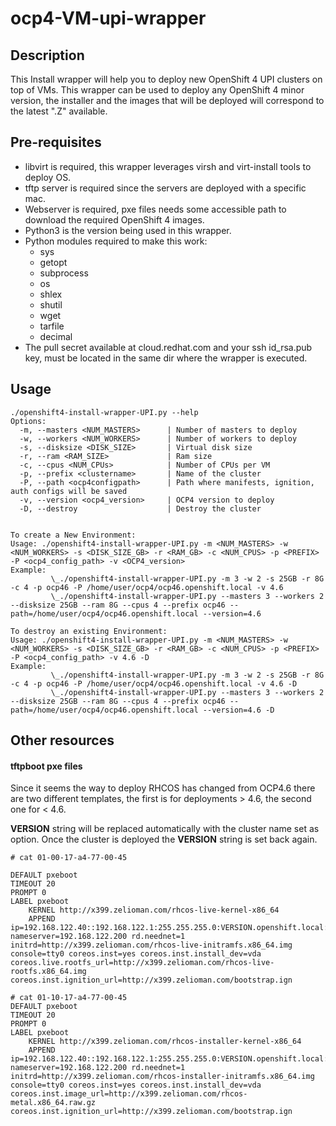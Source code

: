 # ocp4-VM-upi-wrapper

## Description
This Install wrapper will help you to deploy new OpenShift 4 UPI clusters on top of VMs.
This wrapper can be used to deploy any OpenShift 4 minor version, the installer and the images that will be deployed will correspond to the latest ".Z" available.

## Pre-requisites
* libvirt is required, this wrapper leverages virsh and virt-install tools to deploy OS.
* tftp server is required since the servers are deployed with a specific mac.
* Webserver is required, pxe files needs some accessible path to download the required OpenShift 4 images.
* Python3 is the version being used in this wrapper.
* Python modules required to make this work:
  * sys
  * getopt
  * subprocess
  * os
  * shlex
  * shutil
  * wget
  * tarfile
  * decimal
* The pull secret available at cloud.redhat.com and your ssh id_rsa.pub key, must be located in the same dir where the wrapper is executed.

## Usage
```
./openshift4-install-wrapper-UPI.py --help
Options:
  -m, --masters <NUM_MASTERS>      | Number of masters to deploy
  -w, --workers <NUM_WORKERS>      | Number of workers to deploy
  -s, --disksize <DISK_SIZE>       | Virtual disk size
  -r, --ram <RAM_SIZE>             | Ram size
  -c, --cpus <NUM_CPUs>            | Number of CPUs per VM
  -p, --prefix <clustername>       | Name of the cluster
  -P, --path <ocp4configpath>      | Path where manifests, ignition, auth configs will be saved
  -v, --version <ocp4_version>     | OCP4 version to deploy
  -D, --destroy                    | Destroy the cluster


To create a New Environment:
Usage: ./openshift4-install-wrapper-UPI.py -m <NUM_MASTERS> -w <NUM_WORKERS> -s <DISK_SIZE_GB> -r <RAM_GB> -c <NUM_CPUS> -p <PREFIX> -P <ocp4_config_path> -v <OCP4_version>
Example: 
         \_./openshift4-install-wrapper-UPI.py -m 3 -w 2 -s 25GB -r 8G -c 4 -p ocp46 -P /home/user/ocp4/ocp46.openshift.local -v 4.6
         \_./openshift4-install-wrapper-UPI.py --masters 3 --workers 2 --disksize 25GB --ram 8G --cpus 4 --prefix ocp46 --path=/home/user/ocp4/ocp46.openshift.local --version=4.6

To destroy an existing Environment:
Usage: ./openshift4-install-wrapper-UPI.py -m <NUM_MASTERS> -w <NUM_WORKERS> -s <DISK_SIZE_GB> -r <RAM_GB> -c <NUM_CPUS> -p <PREFIX> -P <ocp4_config_path> -v 4.6 -D
Example: 
         \_./openshift4-install-wrapper-UPI.py -m 3 -w 2 -s 25GB -r 8G -c 4 -p ocp46 -P /home/user/ocp4/ocp46.openshift.local -v 4.6 -D
         \_./openshift4-install-wrapper-UPI.py --masters 3 --workers 2 --disksize 25GB --ram 8G --cpus 4 --prefix ocp46 --path=/home/user/ocp4/ocp46.openshift.local --version=4.6 -D

```

## Other resources
#### tftpboot pxe files
Since it seems the way to deploy RHCOS has changed from OCP4.6 there are two different templates, the first is for deployments > 4.6, the second one for < 4.6.

**VERSION** string will be replaced automatically with the cluster name set as <prefix> option. Once the cluster is deployed the **VERSION** string is set back again.
```
# cat 01-00-17-a4-77-00-45

DEFAULT pxeboot
TIMEOUT 20
PROMPT 0
LABEL pxeboot
    KERNEL http://x399.zelioman.com/rhcos-live-kernel-x86_64
    APPEND ip=192.168.122.40::192.168.122.1:255.255.255.0:VERSION.openshift.local:ens3:none nameserver=192.168.122.200 rd.neednet=1 initrd=http://x399.zelioman.com/rhcos-live-initramfs.x86_64.img console=tty0 coreos.inst=yes coreos.inst.install_dev=vda coreos.live.rootfs_url=http://x399.zelioman.com/rhcos-live-rootfs.x86_64.img coreos.inst.ignition_url=http://x399.zelioman.com/bootstrap.ign
```

```
# cat 01-10-17-a4-77-00-45
DEFAULT pxeboot
TIMEOUT 20
PROMPT 0
LABEL pxeboot
    KERNEL http://x399.zelioman.com/rhcos-installer-kernel-x86_64
    APPEND ip=192.168.122.40::192.168.122.1:255.255.255.0:VERSION.openshift.local:ens3:none nameserver=192.168.122.200 rd.neednet=1 initrd=http://x399.zelioman.com/rhcos-installer-initramfs.x86_64.img console=tty0 coreos.inst=yes coreos.inst.install_dev=vda coreos.inst.image_url=http://x399.zelioman.com/rhcos-metal.x86_64.raw.gz coreos.inst.ignition_url=http://x399.zelioman.com/bootstrap.ign
```
